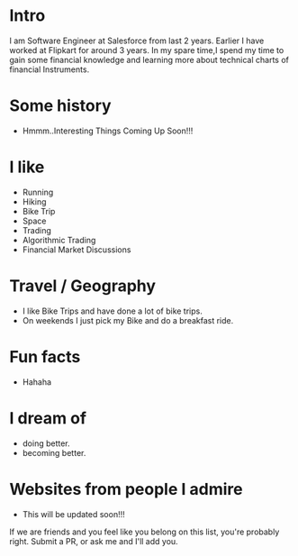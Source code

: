 
# Intro

I am Software Engineer at Salesforce from last 2 years. Earlier I have worked at Flipkart for around 3 years.  In my spare time,I spend my time to gain some financial knowledge and learning more about technical charts of financial Instruments. 

# Some history

- Hmmm..Interesting Things Coming Up Soon!!!

# I like

- Running
- Hiking
- Bike Trip
- Space
- Trading
- Algorithmic Trading
- Financial Market Discussions

# Travel / Geography

- I like Bike Trips and have done a lot of bike trips.
- On weekends I just pick my Bike and do a breakfast ride.

# Fun facts

- Hahaha

# I dream of

- doing better.
- becoming better.


# Websites from people I admire

- This will be updated soon!!!

If we are friends and you feel like you belong on this list, you're probably right. Submit a PR, or ask me and I'll add you.
